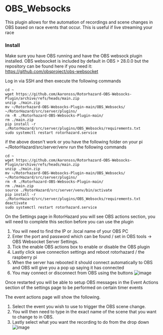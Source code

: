 # OBS_Websocks

This plugin allows for the automation of recordings and scene changes in OBS based on race events that occur. This is useful if live streaming your race
 
 ### Install
 
Make sure you have OBS running and have the OBS websock plugin installed. OBS websocket is included by default in OBS > 28.0.0 but the repository can be found here if you need it: https://github.com/obsproject/obs-websocket

Log in via SSH and then execute the following commands

```
cd ~
wget https://github.com/Aaronsss/Rotorhazard-OBS-Websocks-Plugin/archive/refs/heads/main.zip
unzip ./main.zip
mv ~/Rotorhazard-OBS-Websocks-Plugin-main/OBS_Websocks/ ~/RotorHazard/src/server/plugins/
rm -R ./Rotorhazard-OBS-Websocks-Plugin-main/
rm ./main.zip
pip install -r ./RotorHazard/src/server/plugins/OBS_Websocks/requirements.txt
sudo systemctl restart rotorhazard.service
```


if the above doesn't work or you have the following folder on your pi ~/RotorHazard/src/server/venv run the following commands
```
cd ~
wget https://github.com/Aaronsss/Rotorhazard-OBS-Websocks-Plugin/archive/refs/heads/main.zip
unzip ./main.zip
mv ~/Rotorhazard-OBS-Websocks-Plugin-main/OBS_Websocks/ ~/RotorHazard/src/server/plugins/
rm -R ./Rotorhazard-OBS-Websocks-Plugin-main/
rm ./main.zip
source ./RotorHazard/src/server/venv/bin/activate
pip install -r ./RotorHazard/src/server/plugins/OBS_Websocks/requirements.txt
deactivate
sudo systemctl restart rotorhazard.service
```

On the Settings page in RotorHazard you will see OBS actions section, you will need to complete this section before you can use the plugin

1. You will need to find the IP or .local name of your OBS PC
2. Enter the port and password which can be found / set in OBS tools -> OBS Websocket Server Settings. 
3. Tick the enable OBS actions box to enable or disable the OBS plugin
4. Lastly click save connection settings and reboot rotorhazard / the raspberry pi
5. When the server has rebooted it should connect automatically to OBS and OBS will give you a pop up saying it has connected
6. You may connect or disconnect from OBS using the buttons
![image](https://github.com/Aaronsss/Rotorhazard-OBS-Websocks-Plugin/assets/23297034/65ff31ea-5713-428c-9ab8-16c74cbe8ae2)

Once restarted you will be able to setup OBS messages in the Event Actions section of the settings page to be performed on certain timer events 

The event actions page will show the following. 
1. Select the event you wish to use to trigger the OBS scene change. 
2. You will then need to type in the exact name of the scene that you want to change to in OBS. 
3. Lastly select what you want the recording to do from the drop down
![image](https://github.com/Aaronsss/Rotorhazard-OBS-Websocks-Plugin/assets/23297034/da39fb4d-994b-46ab-a178-d5ce56d2c294)

